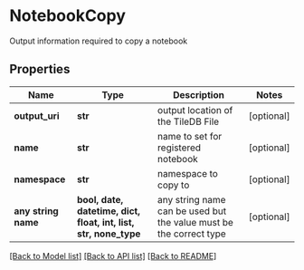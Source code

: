 # NotebookCopy

Output information required to copy a notebook

## Properties
Name | Type | Description | Notes
------------ | ------------- | ------------- | -------------
**output_uri** | **str** | output location of the TileDB File | [optional] 
**name** | **str** | name to set for registered notebook | [optional] 
**namespace** | **str** | namespace to copy to | [optional] 
**any string name** | **bool, date, datetime, dict, float, int, list, str, none_type** | any string name can be used but the value must be the correct type | [optional]

[[Back to Model list]](../README.md#documentation-for-models) [[Back to API list]](../README.md#documentation-for-api-endpoints) [[Back to README]](../README.md)


